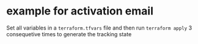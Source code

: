 # example for activation email

Set all variables in a `terraform.tfvars` file and
then run `terraform apply` 3 consequetive times to 
generate the tracking state
